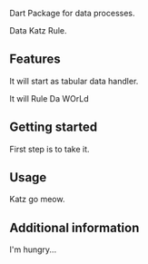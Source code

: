 Dart Package for data processes.

Data Katz Rule.

## Features

It will start as tabular data handler.

It will Rule Da WOrLd

## Getting started

First step is to take it.

## Usage

Katz go meow.

## Additional information

I'm hungry...

